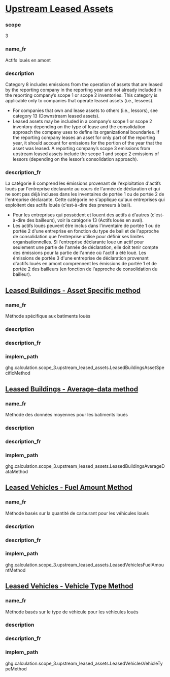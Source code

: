 # [Upstream Leased Assets](#upstream-leased-assets)

### scope

3

### name_fr

Actifs loués en amont

### description 

Category 8 includes emissions from the operation of assets that are leased by the reporting company in the reporting year and not already included in the reporting company’s scope 1 or scope 2 inventories. This category is applicable only to companies that operate leased assets (i.e., lessees). 

- For companies that own and lease assets to others (i.e., lessors), see category 13 (Downstream leased assets).
- Leased assets may be included in a company’s scope 1 or scope 2 inventory depending on the type of lease and the consolidation approach the company uses to define its organizational boundaries. If the reporting company leases an asset for only part of the reporting year, it should account for emissions for the portion of the year that the asset was leased. A reporting company’s scope 3 emissions from upstream leased assets include the scope 1 and scope 2 emissions of lessors (depending on the lessor’s consolidation approach). 

### description_fr

La catégorie 8 comprend les émissions provenant de l'exploitation d'actifs loués par l'entreprise déclarante au cours de l'année de déclaration et qui ne sont pas déjà incluses dans les inventaires de portée 1 ou de portée 2 de l'entreprise déclarante. Cette catégorie ne s'applique qu'aux entreprises qui exploitent des actifs loués (c'est-à-dire des preneurs à bail).
- Pour les entreprises qui possèdent et louent des actifs à d'autres (c'est-à-dire des bailleurs), voir la catégorie 13 (Actifs loués en aval).
- Les actifs loués peuvent être inclus dans l'inventaire de portée 1 ou de portée 2 d'une entreprise en fonction du type de bail et de l'approche de consolidation que l'entreprise utilise pour définir ses limites organisationnelles. Si l'entreprise déclarante loue un actif pour seulement une partie de l'année de déclaration, elle doit tenir compte des émissions pour la partie de l'année où l'actif a été loué. Les émissions de portée 3 d'une entreprise de déclaration provenant d'actifs loués en amont comprennent les émissions de portée 1 et de portée 2 des bailleurs (en fonction de l'approche de consolidation du bailleur).


## [Leased Buildings - Asset Specific method](#leased-buildings-asset-specific-method)

### name_fr

Méthode spécifique aux batiments loués

### description

### description_fr

### implem_path

ghg.calculation.scope_3.upstream_leased_assets.LeasedBuildingsAssetSpecificMethod


## [Leased Buildings - Average-data method](#leased-buildings-average-data-method)

### name_fr

Méthode des données moyennes pour les batiments loués

### description

### description_fr

### implem_path

ghg.calculation.scope_3.upstream_leased_assets.LeasedBuildingsAverageDataMethod


## [Leased Vehicles - Fuel Amount Method](#leased-vehicles-fuel-amount-method)

### name_fr

Méthode basés sur la quantité de carburant pour les véhicules loués

### description

### description_fr

### implem_path

ghg.calculation.scope_3.upstream_leased_assets.LeasedVehiclesFuelAmountMethod

## [Leased Vehicles - Vehicle Type Method](#leased-vehicles-vehicle-type-method)

### name_fr

Méthode basés sur le type de véhicule pour les véhicules loués

### description

### description_fr

### implem_path

ghg.calculation.scope_3.upstream_leased_assets.LeasedVehiclesVehicleTypeMethod